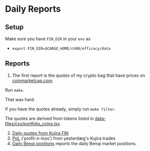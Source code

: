 # Daily Reports

## Setup

Make sure you have `FIN_DIR` in your `env` as

* `export FIN_DIR=$CARGO_HOME/ch08/efficacy/data`

## Reports

1. The first report is the quotes of my crypto bag that have prices on
[coinmarketcap.com](https://coinmarketcap.com/).

Run `make`.

That was hard.

If you have the quotes already, simply run `make filter`.

The quotes are derived from tokens listed in 
[data-files/csv/portfolio_coins.lsv](data-files/csv/portfolio_coins.lsv).

2. [Daily quotes from Kujira FIN](src/ch08/bases/)
3. [PnL](src/ch08/pnl/) ('profit-n-loss') from yesterdæg's Kujira trades
4. [Daily Benqi positions](src/ch07/data_entry) reports the daily Benqi market
positions.
